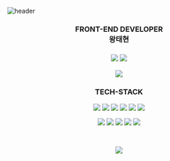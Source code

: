 ![header](https://capsule-render.vercel.app/api?type=waving&color=gradient&height=120&animation=fadeIn&section=footer&text=🏂🏄‍♂️&fontAlign=70)

### <p align='center'>FRONT-END DEVELOPER</br>왕태현</p>
### <p align='center'><img src="https://img.shields.io/badge/wangtaeya-E4405F?style=flat&logo=instagram&logoColor=ffffff"/> <img src="https://img.shields.io/badge/wangtae0320@gmail.com-4285F4?style=flat&logo=google&logoColor=ffffff"/>
</p>

<P align='center'>
<img src="https://github-readme-stats.vercel.app/api/top-langs/?username=wangtae0320&exclude_repo=wangtae0320.github.io&layout=compact&theme=tokyonight" />
</p>


### <p align='center'>**TECH-STACK**</p>
<P align='center'>
<img src="https://img.shields.io/badge/React-61DAFB?style=flat&logo=React&logoColor=white"/> <img src="https://img.shields.io/badge/TypeScript-3178C6?style=flat&logo=TypeScript&logoColor=white"/> <img src="https://img.shields.io/badge/mobx-FF9955?style=flat&logo=mobx&logoColor=white"/> <img src="https://img.shields.io/badge/styled_components-DB7093?style=flat&logo=styled_components&logoColor=white"/>
<img src="https://img.shields.io/badge/ionic-3880FF?style=flat&logo=ionic&logoColor=white"/>
<img src="https://img.shields.io/badge/blockchain-121D33?style=flat&logo=blockchaindotcom&logoColor=white"/>
</p>

<P align='center'>
<img src="https://img.shields.io/badge/solidity-363636?style=flat&logo=solidity&logoColor=white"/>
 <img src="https://img.shields.io/badge/mysql-4479A1?style=flat&logo=mysql&logoColor=white"/> <img src="https://img.shields.io/badge/spring-6DB33F?style=flat&logo=spring&logoColor=white"/> <img src="https://img.shields.io/badge/NextJS-000000?style=flat&logo=nextdotjs&logoColor=white"/> <img src="https://img.shields.io/badge/tailwindCSS-06B6D4?style=flat&logo=tailwindcss&logoColor=white"/>
</p>



</br>

<P align='center'> 
<img src="https://github-readme-stats.vercel.app/api?username=wangtae0320&show_icons=true&theme=radical"/>
</p>
